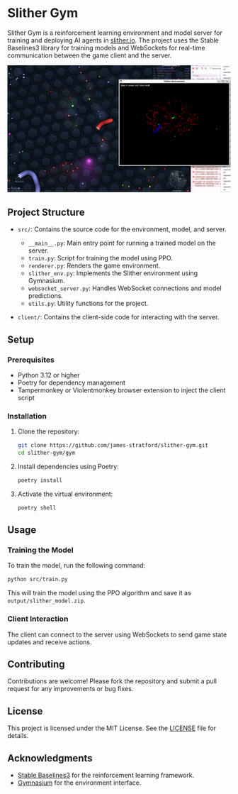 # Slither Gym

Slither Gym is a reinforcement learning environment and model server for training and deploying AI agents in [slither.io](http://slither.io/). The project uses the Stable Baselines3 library for training models and WebSockets for real-time communication between the game client and the server.

![Slither Gym](./slither-gym.png)

## Project Structure

- `src/`: Contains the source code for the environment, model, and server.
  - `__main__.py`: Main entry point for running a trained model on the server.
  - `train.py`: Script for training the model using PPO.
  - `renderer.py`: Renders the game environment.
  - `slither_env.py`: Implements the Slither environment using Gymnasium.
  - `websocket_server.py`: Handles WebSocket connections and model predictions.
  - `utils.py`: Utility functions for the project.

- `client/`: Contains the client-side code for interacting with the server.

## Setup

### Prerequisites

- Python 3.12 or higher
- Poetry for dependency management
- Tampermonkey or Violentmonkey browser extension to inject the client script

### Installation

1. Clone the repository:

   ```bash
   git clone https://github.com/james-stratford/slither-gym.git
   cd slither-gym/gym
   ```

2. Install dependencies using Poetry:

   ```bash
   poetry install
   ```

3. Activate the virtual environment:

   ```bash
   poetry shell
   ```

## Usage

### Training the Model

To train the model, run the following command:

```bash
python src/train.py
```

This will train the model using the PPO algorithm and save it as `output/slither_model.zip`.

### Client Interaction

The client can connect to the server using WebSockets to send game state updates and receive actions.

## Contributing

Contributions are welcome! Please fork the repository and submit a pull request for any improvements or bug fixes.

## License

This project is licensed under the MIT License. See the [LICENSE](LICENSE) file for details.

## Acknowledgments

- [Stable Baselines3](https://github.com/DLR-RM/stable-baselines3) for the reinforcement learning framework.
- [Gymnasium](https://gymnasium.farama.org/) for the environment interface.
